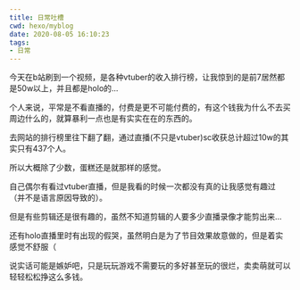 ```yaml
---
title: 日常吐槽
cwd: hexo/myblog
date: 2020-08-05 16:10:23
tags:
- 日常
---
```


今天在b站刷到一个视频，是各种vtuber的收入排行榜，让我惊到的是前7居然都是50w以上，并且都是holo的...

个人来说，平常是不看直播的，付费是更不可能付费的，有这个钱我为什么不去买周边什么的，就算暴利一点也是有实实在在的东西的。

去网站的排行榜里往下翻了翻，通过直播(不只是vtuber)sc收获总计超过10w的其实只有437个人。

所以大概除了少数，蛋糕还是就那样的感觉。

自己偶尔有看过vtuber直播，但是我看的时候一次都没有真的让我感觉有趣过（并不是语言原因导致的）。

但是有些剪辑还是很有趣的，虽然不知道剪辑的人要多少直播录像才能剪出来...

还有holo直播里时有出现的假哭，虽然明白是为了节目效果故意做的，但是着实感觉不舒服（

说实话可能是嫉妒吧，只是玩玩游戏不需要玩的多好甚至玩的很烂，卖卖萌就可以轻轻松松挣这么多钱。

